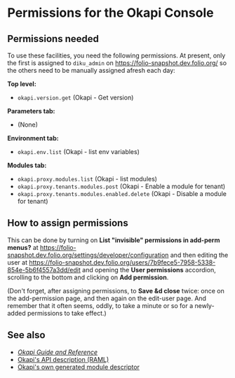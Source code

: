 # Permissions for the Okapi Console


## Permissions needed

To use these facilities, you need the following permissions. At present, only the first is assigned to `diku_admin` on https://folio-snapshot.dev.folio.org/ so the others need to be manually assigned afresh each day:

**Top level:**
* `okapi.version.get` (Okapi - Get version)

**Parameters tab:**
* (None)

**Environment tab:**
* `okapi.env.list` (Okapi - list env variables)

**Modules tab:**
* `okapi.proxy.modules.list` (Okapi - list modules)
* `okapi.proxy.tenants.modules.post` (Okapi - Enable a module for tenant)
* `okapi.proxy.tenants.modules.enabled.delete` (Okapi - Disable a module for tenant)


## How to assign permissions

This can be done by turning on **List "invisible" permissions in add-perm menus?** at
https://folio-snapshot.dev.folio.org/settings/developer/configuration
and then editing the user at
https://folio-snapshot.dev.folio.org/users/7b9fece5-7958-5338-854e-5b6f4557a3dd/edit
and opening the **User permissions** accordion, scrolling to the bottom and clicking on
**Add permission**.

(Don't forget, after assigning permissions, to **Save &d close** twice: once on the add-permission page, and then again on the edit-user page. And remember that it often seems, oddly, to take a minute or so for a newly-added permissions to take effect.)


## See also

* [_Okapi Guide and Reference_](https://github.com/folio-org/okapi/blob/master/doc/guide.md)
* [Okapi's API description (RAML)](https://github.com/folio-org/okapi/blob/master/okapi-core/src/main/raml/okapi.raml)
* [Okapi's own generated module descriptor](okapi-mod-descr.json)

